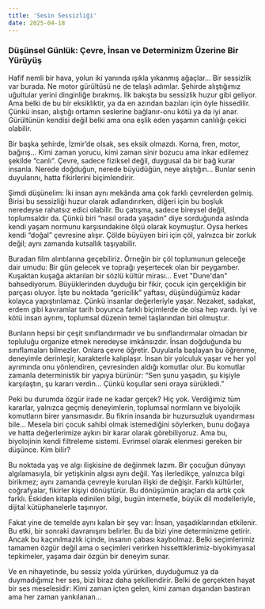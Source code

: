 ```yaml
---
title: 'Sesin Sessizliği'
date: 2025-04-18
---
```


### Düşünsel Günlük: Çevre, İnsan ve Determinizm Üzerine Bir Yürüyüş

Hafif nemli bir hava, yolun iki yanında ışıkla yıkanmış ağaçlar… Bir sessizlik var burada. Ne motor gürültüsü ne de telaşlı adımlar. Şehirde alıştığımız uğultular yerini dinginliğe bırakmış. İlk bakışta bu sessizlik huzur gibi geliyor. Ama belki de bu bir eksikliktir, ya da en azından bazıları için öyle hissedilir. Çünkü insan, alıştığı ortamın seslerine bağlanır-onu kötü ya da iyi anar. Gürültünün kendisi değil belki ama ona eşlik eden yaşamın canlılığı çekici olabilir.

Bir başka şehirde, İzmir’de olsak, ses eksik olmazdı. Korna, fren, motor, bağırış… Kimi zaman yorucu, kimi zaman sinir bozucu ama inkar edilemez şekilde “canlı”. Çevre, sadece fiziksel değil, duygusal da bir bağ kurar insanla. Nerede doğduğun, nerede büyüdüğün, neye alıştığın… Bunlar senin duyularını, hatta fikirlerini biçimlendirir.

Şimdi düşünelim: İki insan aynı mekânda ama çok farklı çevrelerden gelmiş. Birisi bu sessizliği huzur olarak adlandırırken, diğeri için bu boşluk neredeyse rahatsız edici olabilir. Bu çatışma, sadece bireysel değil, toplumsaldır da. Çünkü biri “nasıl orada yaşadın” diye sorduğunda aslında kendi yaşam normunu karşısındakine ölçü olarak koymuştur. Oysa herkes kendi “doğal” çevresine alışır. Çölde büyüyen biri için çöl, yalnızca bir zorluk değil; aynı zamanda kutsallık taşıyabilir.

Buradan film alıntılarına geçebiliriz. Örneğin bir çöl toplumunun geleceğe dair umudu: Bir gün gelecek ve toprağı yeşertecek olan bir peygamber. Kuşaktan kuşağa aktarılan bir sözlü kültür mirası... Evet "Dune'dan" bahsediyorum. Büyüklerinden duyduğu bir fikir, çocuk için gerçekliğin bir parçası oluyor. İşte bu noktada “gericilik” yaftası, düşündüğümüz kadar kolayca yapıştırılamaz. Çünkü insanlar değerleriyle yaşar. Nezaket, sadakat, erdem gibi kavramlar tarih boyunca farklı biçimlerde de olsa hep vardı. İyi ve kötü insan ayrımı, toplumsal düzenin temel taşlarından biri olmuştur.

Bunların hepsi bir çeşit sınıflandırmadır ve bu sınıflandırmalar olmadan bir topluluğu organize etmek neredeyse imkânsızdır. İnsan doğduğunda bu sınıflamaları bilmezler. Onlara çevre öğretir. Duyularla başlayan bu öğrenme, deneyimle derinleşir, karakterle kalıplaşır. İnsan bir yolculuk yaşar ve her yol ayrımında onu yönlendiren, çevresinden aldığı komutlar olur. Bu komutlar zamanla deterministik bir yapıya bürünür: “Sen şunu yaşadın, şu kişiyle karşılaştın, şu kararı verdin… Çünkü koşullar seni oraya sürükledi.”

Peki bu durumda özgür irade ne kadar gerçek? Hiç yok. Verdiğimiz tüm kararlar, yalnızca geçmiş deneyimlerin, toplumsal normların ve biyolojik komutların birer yansımasıdır. Bu fikrin insanda bir huzursuzluk uyandırması bile... Mesela biri çocuk sahibi olmak istemediğini söylerken, bunu doğaya ve hatta değerlerimize aykırı bir karar olarak görebiliyoruz. Ama bu, biyolojinin kendi filtreleme sistemi. Evrimsel olarak elenmesi gereken bir düşünce. Kim bilir?

Bu noktada yaş ve algı ilişkisine de değinmek lazım. Bir çocuğun dünyayı algılamasıyla, bir yetişkinin algısı aynı değil. Yaş ilerledikçe, yalnızca bilgi birikmez; aynı zamanda çevreyle kurulan ilişki de değişir. Farklı kültürler, coğrafyalar, fikirler kişiyi dönüştürür. Bu dönüşümün araçları da artık çok farklı. Eskiden kitapla edinilen bilgi, bugün internetle, büyük dil modelleriyle, dijital kütüphanelerle taşınıyor.

Fakat yine de temelde aynı kalan bir şey var: İnsan, yaşadıklarından etkilenir. Bu etki, bir sonraki davranışını belirler. Bu da bizi yine determinizme getirir. Ancak bu kaçınılmazlık içinde, insanın çabası kaybolmaz. Belki seçimlerimiz tamamen özgür değil ama o seçimleri verirken hissettiklerimiz-biyokimyasal tepkimeler, yaşama dair özgün bir deneyim sunar.

Ve en nihayetinde, bu sessiz yolda yürürken, duyduğumuz ya da duymadığımız her ses, bizi biraz daha şekillendirir. Belki de gerçekten hayat bir ses meselesidir: Kimi zaman içten gelen, kimi zaman dışarıdan bastıran ama her zaman yankılanan...
